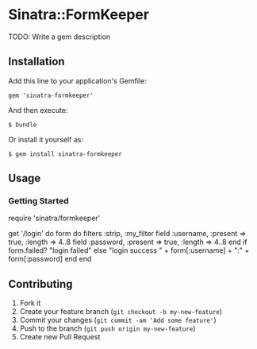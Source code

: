 # Sinatra::FormKeeper

TODO: Write a gem description

## Installation

Add this line to your application's Gemfile:

    gem 'sinatra-formkeeper'

And then execute:

    $ bundle

Or install it yourself as:

    $ gem install sinatra-formkeeper

## Usage

### Getting Started

  require 'sinatra/formkeeper'

  get '/login' do
    form do
      filters :strip, :my_filter
      field :username, :present => true, :length => 4..8
      field :password, :present => true, :length => 4..8
    end
    if form.failed?
      "login failed"
    else
      "login success " + form[:username] + ":" + form[:password]
    end
  end

## Contributing

1. Fork it
2. Create your feature branch (`git checkout -b my-new-feature`)
3. Commit your changes (`git commit -am 'Add some feature'`)
4. Push to the branch (`git push origin my-new-feature`)
5. Create new Pull Request
